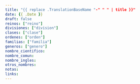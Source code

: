 ```yaml
---
title: "{{ replace .TranslationBaseName "-" " " | title }}"
date: {{ .Date }}
draft: false
reinos: ["reino"]
divisiones: ["division"]
clases: ["clase"]
ordenes: ["orden"]
familias: ["familia"]
generos: ["genero"]
nombre_cientifico:
nombre_comun:
nombre_ingles:
otros_nombres:
notas:
links:
---
```

